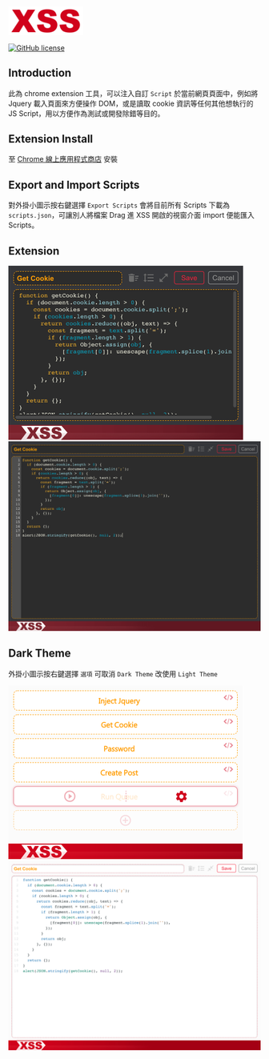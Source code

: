 <img width="150" src="docs/Icon.png">

[![GitHub license](https://img.shields.io/github/license/totofish/XSS.svg)](https://github.com/totofish/XSS/blob/master/LICENSE)

## Introduction

此為 chrome extension 工具，可以注入自訂 `Script` 於當前網頁頁面中，例如將 Jquery 載入頁面來方便操作 DOM，或是讀取 cookie 資訊等任何其他想執行的 JS Script，用以方便作為測試或開發除錯等目的。

## Extension Install

至 [Chrome 線上應用程式商店](https://chrome.google.com/webstore/detail/xss/bebjbdbgpmgdlfehkibnmgmbkcniaeij) 安裝

## Export and Import Scripts

對外掛小圖示按右鍵選擇 `Export Scripts` 會將目前所有 Scripts 下載為 `scripts.json`，可讓別人將檔案 Drag 進 XSS 開啟的視窗介面 import 便能匯入 Scripts。

## Extension

<img width="469" src="docs/dark_theme_1.png">
<img width="800" src="docs/dark_theme_2.png">

## Dark Theme

外掛小圖示按右鍵選擇 `選項` 可取消 `Dark Theme` 改使用 `Light Theme`

<img width="469" src="docs/light_theme_1.png">
<img width="800" src="docs/light_theme_2.png">